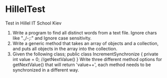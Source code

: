 # HillelTest
Test in Hillel IT School Kiev
1. Write a program to find all distinct words from a text file. Ignore chars like    ".,/-;:" and Ignore case sensitivity.
2. Write a generic method that takes an array of objects and a collection, and puts all objects in the array into the collection.
3. Given the following class;
                  public class IncrementSynchronize {
                                    private int value = 0;
                                    //getNextValue()
                  }
Write three different method options for getNextValue() that will return 'value++', each method needs to be synchronized in a different way.
